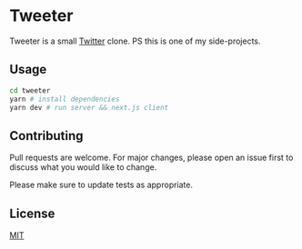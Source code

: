 # Tweeter

Tweeter is a small [Twitter](twitter.com) clone. PS this is one of my side-projects.

## Usage

```bash
cd tweeter
yarn # install dependencies
yarn dev # run server && next.js client
```

## Contributing

Pull requests are welcome. For major changes, please open an issue first to discuss what you would like to change.

Please make sure to update tests as appropriate.

## License

[MIT](https://choosealicense.com/licenses/mit/)
